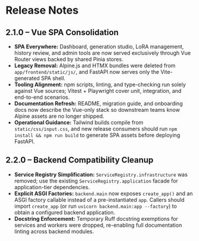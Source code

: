 # Release Notes

## 2.1.0 – Vue SPA Consolidation

- **SPA Everywhere:** Dashboard, generation studio, LoRA management, history review, and admin tools are now served exclusively through Vue Router views backed by shared Pinia stores.
- **Legacy Removal:** Alpine.js and HTMX bundles were deleted from `app/frontend/static/js/`, and FastAPI now serves only the Vite-generated SPA shell.
- **Tooling Alignment:** npm scripts, linting, and type-checking run solely against Vue sources; Vitest + Playwright cover unit, integration, and end-to-end scenarios.
- **Documentation Refresh:** README, migration guide, and onboarding docs now describe the Vue-only stack so downstream teams know Alpine assets are no longer shipped.
- **Operational Guidance:** Tailwind builds compile from `static/css/input.css`, and new release consumers should run `npm install && npm run build` to generate SPA assets before deploying FastAPI.

## 2.2.0 – Backend Compatibility Cleanup

- **Service Registry Simplification:** `ServiceRegistry.infrastructure` was removed; use the existing `ServiceRegistry.application` facade for application-tier dependencies.
- **Explicit ASGI Factories:** `backend.main` now exposes `create_app()` and an ASGI factory callable instead of a pre-instantiated `app`. Callers should import `create_app` (or run `uvicorn backend.main:app --factory`) to obtain a configured backend application.
- **Docstring Enforcement:** Temporary Ruff docstring exemptions for services and workers were dropped, re-enabling full documentation linting across backend modules.
